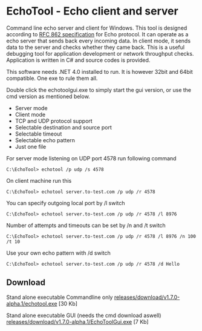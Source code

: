 EchoTool - Echo client and server
=================================

Command line echo server and client for Windows. This tool is designed according to [RFC 862 specification]([http://www.ietf.org/rfc/rfc0862.txt?number=862]) for Echo protocol. It can operate as a echo server that sends back every incoming data. In client mode, it sends data to the server and checks whether they came back. This is a useful debugging tool for application development or network throughput checks. Application is written in C# and source codes is provided.

This software needs .NET 4.0 installed to run. It is however 32bit and 64bit compatible. One exe to rule them all.

Double click the echotoolgui.exe to simply start the gui version, or use the cmd version as mentioned below.

- Server mode
- Client mode
- TCP and UDP protocol support
- Selectable destination and source port
- Selectable timeout
- Selectable echo pattern
- Just one file

For server mode listening on UDP port 4578 run following command
                
	C:\EchoTool> echotool /p udp /s 4578
				
On client machine run this

	C:\EchoTool> echotool server.to-test.com /p udp /r 4578
				
You can specify outgoing local port by /l switch

	C:\EchoTool> echotool server.to-test.com /p udp /r 4578 /l 8976
				
Number of attempts and timeouts can be set by /n and /t switch

	C:\EchoTool> echotool server.to-test.com /p udp /r 4578 /l 8976 /n 100 /t 10

Use your own echo pattern with /d switch

	C:\EchoTool> echotool server.to-test.com /p udp /r 4578 /d Hello
                


## Download  ##
Stand alone executable Commandline only
[releases/download/v1.7.0-alpha.1/echotool.exe](https://github.com/mitoskalandiel/EchoTool/releases/download/v1.7.0-alpha.1/echotool.exe) [30 Kb]

Stand alone executable GUI (needs the cmd download aswell)
[releases/download/v1.7.0-alpha.1/EchoToolGui.exe](https://github.com/mitoskalandiel/EchoTool/releases/download/v1.7.0-alpha.1/EchoToolGui.exe) [7 Kb]

